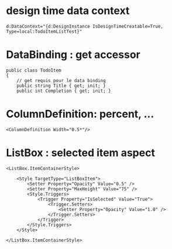 
# design time data context

	d:DataContext="{d:DesignInstance IsDesignTimeCreatable=True, Type=local:TodoItemListTest}"

# DataBinding : get accessor

    public class TodoItem
    {
        // get requis pour le data binding
        public string Title { get; init; }
        public int Completion { get; init; }

# ColumnDefinition: percent, ...

    <ColumnDefinition Width="0.5*"/>

# ListBox : selected item aspect

    <ListBox.ItemContainerStyle>
        
        <Style TargetType="ListBoxItem">
            <Setter Property="Opacity" Value="0.5" />
            <Setter Property="MaxHeight" Value="75" />
            <Style.Triggers>
                <Trigger Property="IsSelected" Value="True">
                    <Trigger.Setters>
                        <Setter Property="Opacity" Value="1.0" />
                    </Trigger.Setters>
                </Trigger>
            </Style.Triggers>
        </Style>

    </ListBox.ItemContainerStyle>
